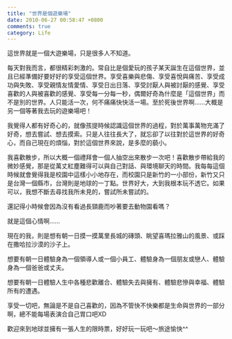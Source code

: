 ```yaml
---
title: "世界是個遊樂場"
date: 2010-06-27 00:58:47 +0800
comments: true
category: Life
---
```

<p>這世界就是一個大遊樂場，只是很多人不知道。</p><p>每天對我而言，都很精彩刺激的。常自比是個愛玩的孩子某天誕生在這個世界，並且已經準備好要好好的享受這個世界。享受喜樂與悲傷、享受喜悅與痛苦、享受成功與失敗、享受親情友情愛情、享受日出日落、享受討厭人與被討厭的感覺、享受喜歡的人與被喜歡的感覺、享受每一分每一秒，偶爾好奇為什麼是「這個世界」而不是別的世界。人只能活一次，何不痛痛快快活一場。至於死後世界啊&hellip;&hellip;大概是另一個等著我去玩的遊樂場吧！</p><p>我覺得人都有好奇心的，就像孩提時候認識這個世界的過程，對於萬事萬物充滿了好奇，想去嘗試、想去摸索。只是人往往長大了，就忘卻了以往對於這世界的好奇心，而自己現在的煩惱，對於這個世界來說，是多麼的藐小。</p><p>我喜歡散步，所以大概一個禮拜會一個人抽空出來散步一次吧！喜歡散步帶給我的微妙感覺，那是從萬丈紅塵難得可以與自己對話、與環境聊天的時間。我每每這個時候就會覺得我是校園中這樣小小地存在，而校園只是新竹的一小部份，新竹又只是台灣一個縣市，台灣則是地球的一丁點。世界好大，大到我根本玩不透它。如果可以，我想不斷去尋找我所未見的，嘗試所未嘗試的。</p><p>還記得小時候會因為沒有看過長頸鹿而吵著要去動物園看嗎？</p><p>就是這個心情啊&hellip;&hellip;</p><p>現在的我，則是想有朝一日摸一摸萬里長城的磚頭、眺望喜瑪拉雅山的風景、或踩在撒哈拉沙漠的沙子上。</p><p>想要有朝一日體驗身為一個領導人或一個小員工、體驗身為一個朋友或戀人、體驗身為一個爸爸或丈夫。</p><p>想要有朝一日體驗人生中各種悲歡離合、體驗失去與擁有、體驗悲慘與幸福、體驗所有的遭遇。</p><p>享受一切吧，無論是不是自己喜歡的，因為不管快不快樂都是生命與世界的一部分啊，總不能每場表演合自己胃口吧XD</p><p>歡迎來到地球並擁有一張人生的限時票，好好玩一玩吧～旅途愉快^^</p>
